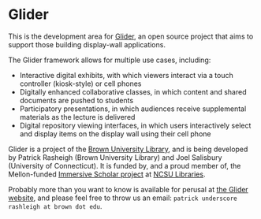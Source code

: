 Glider
=================

This is the development area for [Glider](http://cds.library.brown.edu/projects/glider/), an open source project that aims to support those building display-wall applications. 

The Glider framework allows for multiple use cases, including:

* Interactive digital exhibits, with which viewers interact via a touch controller (kiosk-style) or cell phones
* Digitally enhanced collaborative classes, in which content and shared documents are pushed to students
* Participatory presentations, in which audiences receive supplemental materials as the lecture is delivered
* Digital repository viewing interfaces, in which users interactively select and display items on the display wall using their cell phone

Glider is a project of the [Brown University Library](http://library.brown.edu), and is being developed by Patrick Rasheigh (Brown University Library) and Joel Salisbury (University of Connecticut). It is funded by, and a proud member of, the Mellon-funded [Immersive Scholar project](https://www.immersivescholar.org/) at [NCSU Libraries](https://www.lib.ncsu.edu/).

Probably more than you want to know is available for perusal at [the Glider website](http://cds.library.brown.edu/projects/glider/), and please feel free to throw us an email: `patrick underscore rashleigh at brown dot edu`.
